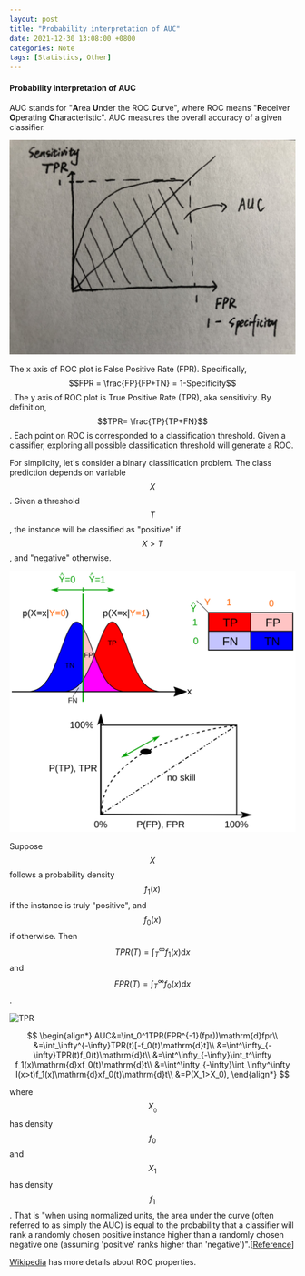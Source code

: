 ```yaml
---
layout: post
title: "Probability interpretation of AUC"
date: 2021-12-30 13:08:00 +0800
categories: Note
tags: [Statistics, Other]
---
```


#### **Probability interpretation of AUC**

AUC stands for "**A**rea **U**nder the ROC **C**urve", where ROC means "**R**eceiver **O**perating **C**haracteristic". AUC measures the overall accuracy of a given classifier. 

![AUC](\img\2021-12-30-AUC.jpg)

The x axis of ROC plot is False Positive Rate (FPR). Specifically, $$FPR = \frac{FP}{FP+TN} = 1-Specificity$$. The y axis of ROC plot is True Positive Rate (TPR), aka sensitivity. By definition, $$TPR= \frac{TP}{TP+FN}$$. Each point on ROC is corresponded to a classification threshold. Given a classifier, exploring all possible classification threshold will generate a ROC.

For simplicity, let's consider a binary classification problem. The class prediction depends on variable $$X$$. Given a threshold $$T$$, the instance will be classified as "positive" if $$X>T$$, and "negative" otherwise. 

![Binary classification](\img\2021-12-30-ROC_curves.png)

Suppose $$X$$ follows a probability density $$f_1(x)$$ if the instance is truly "positive", and $$f_0(x)$$ if otherwise. Then $$TPR(T)=\int_T^\infty f_1(x)\mathrm{d}x$$ and $$FPR(T)=\int_T^\infty f_0(x)\mathrm{d}x$$.

![TPR](\img\2021-12-30-TPR.jpg=250x)

$$
\begin{align*} 
AUC&=\int_0^1TPR(FPR^{-1}(fpr))\mathrm{d}fpr\\
&=\int_\infty^{-\infty}TPR(t)[-f_0(t)\mathrm{d}t]\\
&=\int^\infty_{-\infty}TPR(t)f_0(t)\mathrm{d}t\\
&=\int^\infty_{-\infty}\int_t^\infty f_1(x)\mathrm{d}xf_0(t)\mathrm{d}t\\
&=\int^\infty_{-\infty}\int_\infty^\infty I(x>t)f_1(x)\mathrm{d}xf_0(t)\mathrm{d}t\\
&=P(X_1>X_0),
\end{align*}
$$

where $$X__0$$ has density $$f_0$$ and $$X_1$$ has density $$f_1$$. That is "when using normalized units, the area under the curve (often referred to as simply the AUC) is equal to the probability that a classifier will rank a randomly chosen positive instance higher than a randomly chosen negative one (assuming 'positive' ranks higher than 'negative')".[[Reference](https://www.sciencedirect.com/science/article/pii/S016786550500303X?casa_token=DjoOWOyMz6oAAAAA:pRZWRsR-Qv4AO1Op9ZMCbIpUYtBUgv5Cd-4caeX0ND9ePTT5mH_OFqkLLhENNoeCdeL8mYVD4w)]

[Wikipedia](https://en.m.wikipedia.org/wiki/Receiver_operating_characteristic ) has more details about ROC properties.

<script src="https://cdn.mathjax.org/mathjax/latest/MathJax.js?config=TeX-AMS-MML_HTMLorMML" type="text/javascript"></script>

